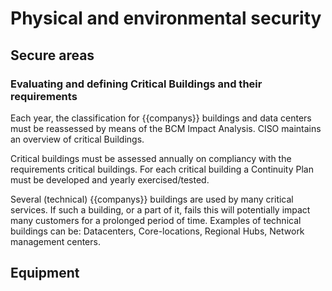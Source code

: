 # Physical and environmental security

## Secure areas

### Evaluating and defining Critical Buildings and their requirements

Each year, the classification for {{companys}} buildings and data centers must be reassessed by means of the BCM Impact Analysis. CISO maintains an overview of critical Buildings.

Critical buildings must be assessed annually on compliancy with the requirements critical buildings.
For each critical building a Continuity Plan must be developed and yearly exercised/tested.

Several (technical) {{companys}} buildings are used by many critical services. If such a building, or a part of it, fails this will potentially impact many customers for a prolonged period of time.
Examples of technical buildings can be: Datacenters, Core-locations, Regional Hubs, Network management centers.

## Equipment

